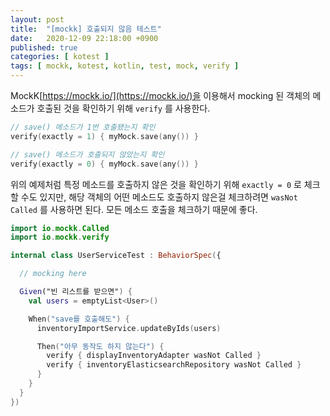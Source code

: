 ```yaml
---
layout: post
title:  "[mockk] 호출되지 않음 테스트"
date:   2020-12-09 22:18:00 +0900
published: true
categories: [ kotest ]
tags: [ mockk, kotest, kotlin, test, mock, verify ]
---
```


MockK[https://mockk.io/](https://mockk.io/)을 이용해서 mocking 된 객체의 메소드가 호출된 것을 확인하기 위해 `verify` 를 사용한다.

```kotlin
// save() 메소드가 1번 호출됐는지 확인
verify(exactly = 1) { myMock.save(any()) }

// save() 메소드가 호출되지 않았는지 확인
verify(exactly = 0) { myMock.save(any()) }
```

위의 예제처럼 특정 메소드를 호출하지 않은 것을 확인하기 위해 `exactly = 0` 로 체크할 수도 있지만, 해당 객체의 어떤 메소드도 호출하지 않은걸 체크하려면 `wasNot Called` 를 사용하면 된다. 모든 메소드 호출을 체크하기 때문에 좋다.

```kotlin
import io.mockk.Called
import io.mockk.verify

internal class UserServiceTest : BehaviorSpec({

  // mocking here

  Given("빈 리스트를 받으면") {
    val users = emptyList<User>()

    When("save를 호출해도") {
      inventoryImportService.updateByIds(users)

      Then("아무 동작도 하지 않는다") {
        verify { displayInventoryAdapter wasNot Called }
        verify { inventoryElasticsearchRepository wasNot Called }
      }
    }
  }
})
```
